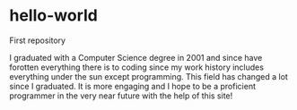 # hello-world
First repository

I graduated with a Computer Science degree in 2001 and since have forotten everything there is to coding since my work history includes everything under the sun except programming. This field has changed a lot since I graduated. It is more engaging and I hope to be a proficient programmer in the very near future with the help of this site!
